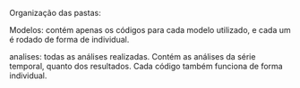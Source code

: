 Organização das pastas:

Modelos: contém apenas os códigos para cada modelo utilizado, e cada um é rodado de forma de individual.

analises: todas as análises realizadas. Contém as análises da série temporal, quanto dos resultados. Cada código também funciona de forma individual.

